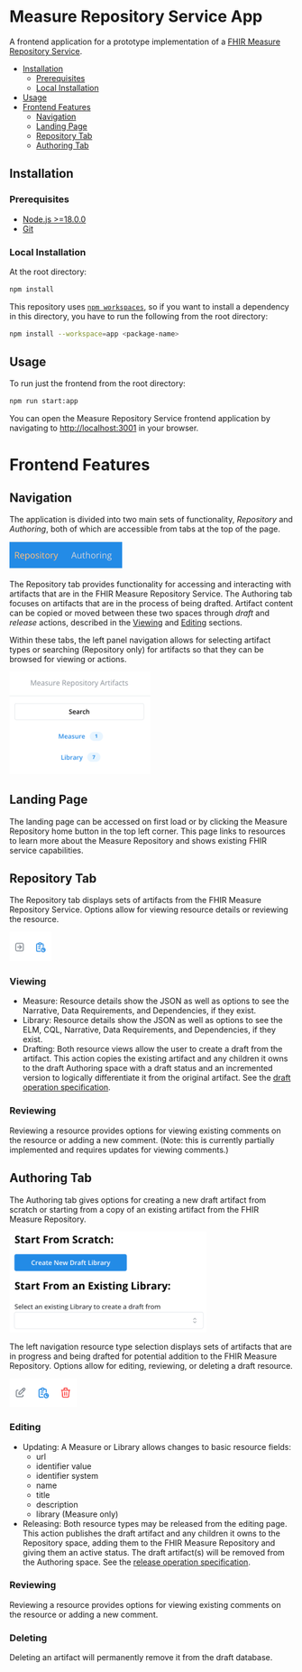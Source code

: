 # Measure Repository Service App

A frontend application for a prototype implementation of a [FHIR Measure Repository Service](https://build.fhir.org/ig/HL7/cqf-measures/measure-repository-service.html).

- [Installation](#installation)
  - [Prerequisites](#prerequisites)
  - [Local Installation](#local-installation)
- [Usage](#usage)
- [Frontend Features](#frontend-features)
  - [Navigation](#navigation)
  - [Landing Page](#landing-page)
  - [Repository Tab](#repository-tab)
  - [Authoring Tab](#authoring-tab)

## Installation

### Prerequisites

- [Node.js >=18.0.0](https://nodejs.org/en/)
- [Git](https://git-scm.com/)

### Local Installation

At the root directory:

```bash
npm install
```

This repository uses [`npm workspaces`](https://docs.npmjs.com/cli/v7/using-npm/workspaces), so if you want to install a dependency in this directory, you have to run the following from the root directory:

```bash
npm install --workspace=app <package-name>
```

## Usage

To run just the frontend from the root directory:

```bash
npm run start:app
```

You can open the Measure Repository Service frontend application by navigating to [http://localhost:3001](http://localhost:3001) in your browser.


# Frontend Features

## Navigation

The application is divided into two main sets of functionality, _Repository_ and _Authoring_, both of which are accessible from tabs at the top of the page.

<img src="./static/tabs.png" alt="Screenshot of tabs" width="200"/>

The Repository tab provides functionality for accessing and interacting with artifacts that are in the FHIR Measure Repository Service. The Authoring tab focuses on artifacts that are in the process of being drafted. Artifact content can be copied or moved between these two spaces through _draft_ and _release_ actions, described in the [Viewing](#viewing) and [Editing](#editing) sections.

Within these tabs, the left panel navigation allows for selecting artifact types or searching (Repository only) for artifacts so that they can be browsed for viewing or actions.

<img src="./static/navigation.png" alt="Screenshot of navigation" width="250"/>

## Landing Page
The landing page can be accessed on first load or by clicking the Measure Repository home button in the top left corner. This page links to resources to learn more about the Measure Repository and shows existing FHIR service capabilities.

## Repository Tab
The Repository tab displays sets of artifacts from the FHIR Measure Repository Service. Options allow for viewing resource details or reviewing the resource.

<img src="./static/repository-options.png" alt="Screenshot of repository options" width="75"/>

### Viewing
-	Measure: Resource details show the JSON as well as options to see the Narrative, Data Requirements, and Dependencies, if they exist.          
-	Library: Resource details show the JSON as well as options to see the ELM, CQL, Narrative, Data Requirements, and Dependencies, if they exist.  
-	Drafting: Both resource views allow the user to create a draft from the artifact. This action copies the existing artifact and any children it owns to the draft Authoring space with a draft status and an incremented version to logically differentiate it from the original artifact. See the [draft operation specification](https://build.fhir.org/ig/HL7/cqf-measures/measure-repository-service.html#draft).

### Reviewing
Reviewing a resource provides options for viewing existing comments on the resource or adding a new comment. (Note: this is currently partially implemented and requires updates for viewing comments.)

## Authoring Tab
The Authoring tab gives options for creating a new draft artifact from scratch or starting from a copy of an existing artifact from the FHIR Measure Repository. 

<img src="./static/draft-artifact.png" alt="Screenshot of create draft artifact" width="350"/>

The left navigation resource type selection displays sets of artifacts that are in progress and being drafted for potential addition to the FHIR Measure Repository. Options allow for editing, reviewing, or deleting a draft resource.

<img src="./static/authoring-options.png" alt="Screenshot of authoring options" width="120"/>

### Editing
-	Updating: A Measure or Library allows changes to basic resource fields:
    - url
    - identifier value
    - identifier system
    - name
    - title
    - description
    - library (Measure only)
- Releasing: Both resource types may be released from the editing page. This action publishes the draft artifact and any children it owns to the Repository space, adding them to the FHIR Measure Repository and giving them an active status. The draft artifact(s) will be removed from the Authoring space. See the [release operation specification](https://build.fhir.org/ig/HL7/cqf-measures/measure-repository-service.html#release).

### Reviewing
Reviewing a resource provides options for viewing existing comments on the resource or adding a new comment.

### Deleting
Deleting an artifact will permanently remove it from the draft database.
